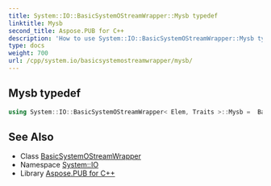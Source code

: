 ```yaml
---
title: System::IO::BasicSystemOStreamWrapper::Mysb typedef
linktitle: Mysb
second_title: Aspose.PUB for C++
description: 'How to use System::IO::BasicSystemOStreamWrapper::Mysb typedef of System::IO::BasicSystemOStreamWrapper class in C++.'
type: docs
weight: 700
url: /cpp/system.io/basicsystemostreamwrapper/mysb/
---
```

## Mysb typedef




```cpp
using System::IO::BasicSystemOStreamWrapper< Elem, Traits >::Mysb =  BasicSystemIOStreamBuf<char_type, traits_type>
```

## See Also

* Class [BasicSystemOStreamWrapper](../)
* Namespace [System::IO](../../)
* Library [Aspose.PUB for C++](../../../)
